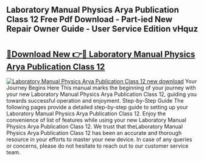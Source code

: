 ## Laboratory Manual Physics Arya Publication Class 12 Free Pdf Download - Part-ied New Repair Owner Guide - User Service Edition vHquz

# <h2><a href="http://bc82997.oget.top/?id=Laboratory+Manual+Physics+Arya+Publication+Class+12">🔗Download New 👉🔴 Laboratory Manual Physics Arya Publication Class 12</a></h2>

[![Laboratory Manual Physics Arya Publication Class 12 new download](https://i.imgur.com/5g1atiW.png)](http://bc82997.oget.top/?id=Laboratory+Manual+Physics+Arya+Publication+Class+12)
Your Journey Begins Here This manual marks the beginning of your journey with your new Laboratory Manual Physics Arya Publication Class 12, guiding you towards successful operation and enjoyment. Step-by-Step Guide The following pages provide a detailed step-by-step guide to setting up your Laboratory Manual Physics Arya Publication Class 12. Enjoy the convenience of list of features while using your new Laboratory Manual Physics Arya Publication Class 12. We trust that theLaboratory Manual Physics Arya Publication Class 12 has been an accurate and thorough resource in your efforts to master your new device. In case of any queries or concerns, please do not hesitate to reach out to our customer service team.
